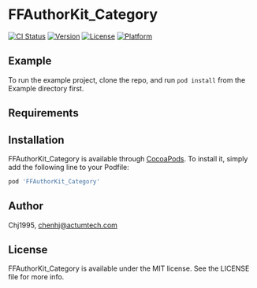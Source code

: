 # FFAuthorKit_Category

[![CI Status](https://img.shields.io/travis/Chj1995/FFAuthorKit_Category.svg?style=flat)](https://travis-ci.org/Chj1995/FFAuthorKit_Category)
[![Version](https://img.shields.io/cocoapods/v/FFAuthorKit_Category.svg?style=flat)](https://cocoapods.org/pods/FFAuthorKit_Category)
[![License](https://img.shields.io/cocoapods/l/FFAuthorKit_Category.svg?style=flat)](https://cocoapods.org/pods/FFAuthorKit_Category)
[![Platform](https://img.shields.io/cocoapods/p/FFAuthorKit_Category.svg?style=flat)](https://cocoapods.org/pods/FFAuthorKit_Category)

## Example

To run the example project, clone the repo, and run `pod install` from the Example directory first.

## Requirements

## Installation

FFAuthorKit_Category is available through [CocoaPods](https://cocoapods.org). To install
it, simply add the following line to your Podfile:

```ruby
pod 'FFAuthorKit_Category'
```

## Author

Chj1995, chenhj@actumtech.com

## License

FFAuthorKit_Category is available under the MIT license. See the LICENSE file for more info.
